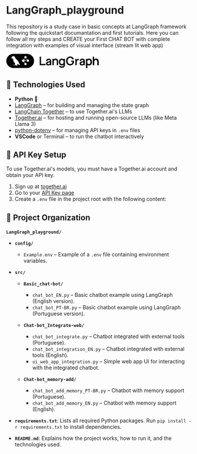 # LangGraph_playground
This repository is a study case in basic concepts at LangGraph framework following the quickstart documantation and first tutorials. Here you can follow all my steps and CREATE your First CHAT BOT with complete integration with examples of visual interface (stream lit web app)

<img src="https://github.com/IronZiiz/LangGraph_playground/blob/main/langgraph-logo_brandlogos.net_nezpd.png" alt="Logo langgrapg" style="width: 50%; height: auto;">


## 🚀 Technologies Used

- **Python** 🐍
- [LangGraph](https://github.com/langchain-ai/langgraph) – for building and managing the state graph
- [LangChain Together](https://github.com/langchain-ai/langchain) – to use Together.ai's LLMs
- [Together.ai](https://www.together.ai/) – for hosting and running open-source LLMs (like Meta Llama 3)
- [python-dotenv](https://pypi.org/project/python-dotenv/) – for managing API keys in `.env` files
- **VSCode** or Terminal – to run the chatbot interactively

## 🔐 API Key Setup

To use Together.ai's models, you must have a Together.ai account and obtain your API key.

1. Sign up at [together.ai](https://together.ai/)
2. Go to your [API Key page](https://app.together.ai/settings/api-keys)
3. Create a `.env` file in the project root with the following content:

## 📁 Project Organization

**`LangGraph_playground/`**

- **`config/`**
  - `Example.env` – Example of a `.env` file containing environment variables.

- **`src/`**
  - **`Basic_chat-bot/`**
    - `chat_bot_EN.py` – Basic chatbot example using LangGraph (English version).
    - `chat_bot_PT-BR.py` – Basic chatbot example using LangGraph (Portuguese version).

  - **`Chat-bot_Integrate-web/`**
    - `chat_bot_integrate.py` – Chatbot integrated with external tools (Portuguese).
    - `chat_bot_integration_EN.py` – Chatbot integrated with external tools (English).
    - `ui_web_app_integration.py` – Simple web app UI for interacting with the integrated chatbot.

  - **`Chat-bot_memory-add/`**
    - `chat_bot_add_memory_PT-BR.py` – Chatbot with memory support (Portuguese).
    - `chat_bot_add_memory_EN.py` – Chatbot with memory support (English).

- **`requirements.txt`**: Lists all required Python packages. Run `pip install -r requirements.txt` to install dependencies.
- **`README.md`**: Explains how the project works, how to run it, and the technologies used.
